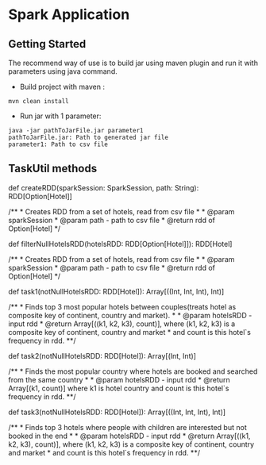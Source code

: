# Spark Application

## Getting Started
The recommend way of use is to build jar using maven plugin and run it with parameters using java command.

* Build project with maven :
```
mvn clean install
```
* Run jar with 1 parameter:
```
java -jar pathToJarFile.jar parameter1
pathToJarFile.jar: Path to generated jar file
parameter1: Path to csv file
```

## TaskUtil methods

def createRDD(sparkSession: SparkSession, path: String): RDD[Option[Hotel]]

/**
    * Creates RDD from a set of hotels, read from csv file
    *
    * @param sparkSession
    * @param path - path to csv file
    * @return rdd of Option[Hotel]
    */

 def filterNullHotelsRDD(hotelsRDD: RDD[Option[Hotel]]): RDD[Hotel]

/**
    * Creates RDD from a set of hotels, read from csv file
    *
    * @param sparkSession
    * @param path - path to csv file
    * @return rdd of Option[Hotel]
    */

def task1(notNullHotelsRDD: RDD[Hotel]): Array[((Int, Int, Int), Int)]

/**
    * Finds top 3 most popular hotels between couples(treats hotel as composite key of continent, country and market).
    *
    * @param hotelsRDD - input rdd
    * @return Array[((k1, k2, k3), count)], where (k1, k2, k3) is a composite key of continent, country and market
    *         and count is this hotel`s frequency in rdd.
    **/

def task2(notNullHotelsRDD: RDD[Hotel]): Array[(Int, Int)]

/**
    * Finds the most popular country where hotels are booked and searched from the same country
    *
    * @param hotelsRDD - input rdd
    * @return Array[(k1, count)] where k1 is hotel country and count is this hotel`s frequency in rdd.
    **/


def task3(notNullHotelsRDD: RDD[Hotel]): Array[((Int, Int, Int), Int)]

/**
    * Finds top 3 hotels where people with children are interested but not booked in the end
    *
    * @param hotelsRDD - input rdd
    * @return Array[((k1, k2, k3), count)], where (k1, k2, k3) is a composite key of continent, country and market
    *         and count is this hotel`s frequency in rdd.
    **/